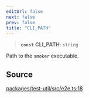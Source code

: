 ```yaml
---
editUrl: false
next: false
prev: false
title: "CLI_PATH"
---
```


> **`const`** **CLI\_PATH**: `string`

Path to the `smoker` executable.

## Source

[packages/test-util/src/e2e.ts:18](https://github.com/boneskull/midnight-smoker/blob/417858b/packages/test-util/src/e2e.ts#L18)
